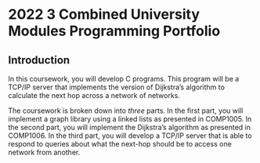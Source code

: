 # 2022 3 Combined University Modules Programming Portfolio

## Introduction

In this coursework, you will develop C programs. This program will be a TCP/IP server that implements the version of Dijkstra’s algorithm to calculate the next hop across a network of networks.

The coursework is broken down into *three* parts. In the first part, you will implement a graph library using a linked lists as presented in COMP1005. In the second part, you will implement the Dijkstra’s algorithm as presented in COMP1006. In the third part, you will develop a TCP/IP server that is able to respond to queries about what the next-hop should be to access one network from another.


